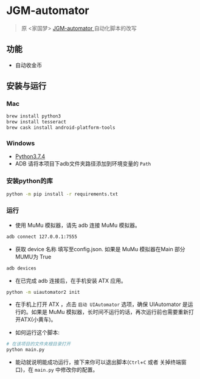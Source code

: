 # JGM-automator
> 原 <家国梦> [JGM-automator ](https://github.com/Jiahonzheng/JGM-Automator "<JGM-automator>")自动化脚本的改写
## 功能
- 自动收金币

## 安装与运行

### Mac
```bash
brew install python3
brew install tesseract
brew cask install android-platform-tools
```
### Windows
- [Python3.7.4](https://www.python.org/downloads/release/python-374/)
- ADB 请将本项目下adb文件夹路径添加到环境变量的 `Path`

### 安装python的库
```bash
python -m pip install -r requirements.txt
```
### 运行
- 使用 MuMu 模拟器，请先 adb 连接 MuMu 模拟器。
```bash
adb connect 127.0.0.1:7555
```
- 获取 device 名称 填写至config.json. 如果是 MuMu 模拟器在Main 部分 MUMU为 True
```bash
adb devices
```
- 在已完成 adb 连接后，在手机安装 ATX 应用。
```bash
python -m uiautomator2 init
```
- 在手机上打开 ATX ，点击 `启动 UIAutomator` 选项，确保 UIAutomator 是运行的。如果是 MuMu 模拟器，长时间不运行的话，再次运行前也需要重新打开ATX(小黄车)。

+ 如何运行这个脚本:
```bash
# 在该项目的文件夹根目录打开
python main.py
```

+ 能动就说明能成功运行，接下来你可以退出脚本(`Ctrl`+`C` 或者 关掉终端窗口)，在 `main.py` 中修改你的配置。



